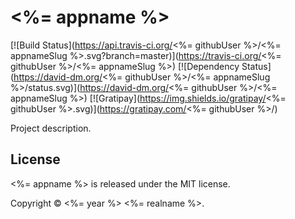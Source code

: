 # <%= appname %>

[![Build Status](https://api.travis-ci.org/<%= githubUser %>/<%= appnameSlug %>.svg?branch=master)](https://travis-ci.org/<%= githubUser %>/<%= appnameSlug %>)
[![Dependency Status](https://david-dm.org/<%= githubUser %>/<%= appnameSlug %>/status.svg)](https://david-dm.org/<%= githubUser %>/<%= appnameSlug %>)
[![Gratipay](https://img.shields.io/gratipay/<%= githubUser %>.svg)](https://gratipay.com/<%= githubUser %>/)

Project description.


License
-------
<%= appname %> is released under the MIT license.

Copyright © <%= year %> <%= realname %>.
